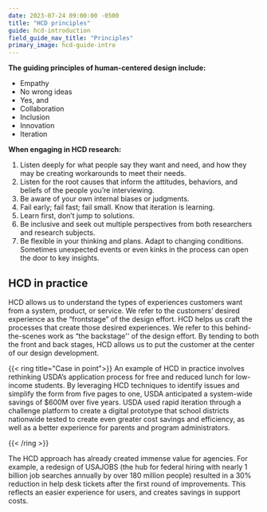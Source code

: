 ```yaml
---
date: 2023-07-24 09:00:00 -0500
title: "HCD principles"
guide: hcd-introduction
field_guide_nav_title: "Principles"
primary_image: hcd-guide-intro
---
```


**The guiding principles of human-centered design include:**

- Empathy
- No wrong ideas
- Yes, and
- Collaboration
- Inclusion
- Innovation
- Iteration

**When engaging in HCD research:**

1. Listen deeply for what people say they want and need, and how they may be creating workarounds to meet their needs.
2. Listen for the root causes that inform the attitudes, behaviors, and beliefs of the people you’re interviewing.
3. Be aware of your own internal biases or judgments.
4. Fail early; fail fast; fail small. Know that iteration is learning.
5. Learn first, don’t jump to solutions.
6. Be inclusive and seek out multiple perspectives from both researchers and research subjects.
7. Be flexible in your thinking and plans. Adapt to changing conditions. Sometimes unexpected events or even kinks in the process can open the door to key insights.

## HCD in practice

HCD allows us to understand the types of experiences customers want from a system, product, or service. We refer to the customers’ desired experience as the “frontstage” of the design effort. HCD helps us craft the processes that create those desired experiences. We refer to this behind-the-scenes work as “the backstage'' of the design effort. By tending to both the front and back stages, HCD allows us to put the customer at the center of our design development.

{{< ring title="Case in point">}}
An example of HCD in practice involves rethinking USDA’s application process for free and reduced lunch for low-income students. By leveraging HCD techniques to identify issues and simplify the form from five pages to one, USDA anticipated a system-wide savings of $600M over five years. USDA used rapid iteration through a challenge platform to create a digital prototype that school districts nationwide tested to create even greater cost savings and efficiency, as well as a better experience for parents and program administrators.

{{< /ring >}}

The HCD approach has already created immense value for agencies. For example, a redesign of USAJOBS (the hub for federal hiring with nearly 1 billion job searches annually by over 180 million people) resulted in a 30% reduction in help desk tickets after the first round of improvements. This reflects an easier experience for users, and creates savings in support costs.